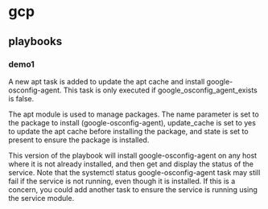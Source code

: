 # gcp
## playbooks
### demo1
A new apt task is added to update the apt cache and install google-osconfig-agent. This task is only executed if google_osconfig_agent_exists is false.

The apt module is used to manage packages. The name parameter is set to the package to install (google-osconfig-agent), update_cache is set to yes to update the apt cache before installing the package, and state is set to present to ensure the package is installed.

This version of the playbook will install google-osconfig-agent on any host where it is not already installed, and then get and display the status of the service. Note that the systemctl status google-osconfig-agent task may still fail if the service is not running, even though it is installed. If this is a concern, you could add another task to ensure the service is running using the service module.